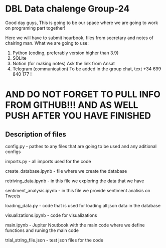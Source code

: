 # DBL Data chalenge Group-24
Good day guys,
This is going to be our space where we are going to work on programing part together!

Here we will have to submit hourbook, files from secretary and notes of chairing man.
What we are going to use:
  1. Python (coding, preferably version higher than 3.9)
  2. SQLite 
  3. Notion (for making notes)
    Ask the link from Ansat
  4. Telegram (communication) 
    To be added in the group chat, text +34 699 840 177 !
  # AND DO NOT FORGET TO PULL INFO FROM GITHUB!!! AND AS WELL PUSH AFTER YOU HAVE FINISHED

## Description of files
  
  config.py - pathes to any files that are going to be used and any aditional configs
  
  imports.py - all imports used for the code
  
  create_database.ipynb - file where we create the database
  
  retriving_data.ipynb - in this file we exploring the data that we have
  
  sentiment_analysis.ipynb - in this file we provide sentiment analisis on Tweets
  
  loading_data.py - code that is used for loading all json data in the database
  
  visualizations.ipynb - code for visualizations
  
  main.ipynb - Jupiter Noutbook with the main code where we define functions and runing the main code
  
  trial_string_file.json - test json files for the code
  
 
  

